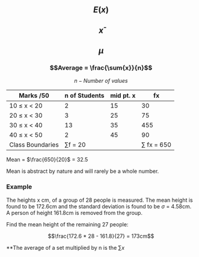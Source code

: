 ## $$E(x)$$
## $$ x̄ $$
## $$ \mu$$
### $$Average = \frac{\sum{x}}{n}$$
$$n - Number\ of\ values$$



| Marks /50        | n of Students | mid pt. x | fx  |
| ---------------- | ------------- | --------- | --- |
| 10 $\le$ x < 20     | 2             | 15        | 30  |
| 20 $\le$ x < 30     | 3             | 25        | 75  |
| 30 $\le$ x < 40     | 13            | 35        | 455 |
| 40 $\le$ x < 50     | 2             | 45        | 90  |
| Class Boundaries | $\sum$f = 20       |           | $\sum$ fx = 650    |

Mean = $\frac{650}{20}$ = 32.5

Mean is abstract by nature and will rarely be a whole number.


### Example
The heights x cm, of a group of 28 people is measured. The mean height is found to be 172.6cm
and the standard deviation is found to be $\sigma$ = 4.58cm. A person of height 161.8cm is removed from the group.

Find the mean height of the remaining 27 people:

$$\frac{172.6 * 28 - 161.8}{27} = 173cm$$

**The average of a set multiplied by n is the $\sum x$
